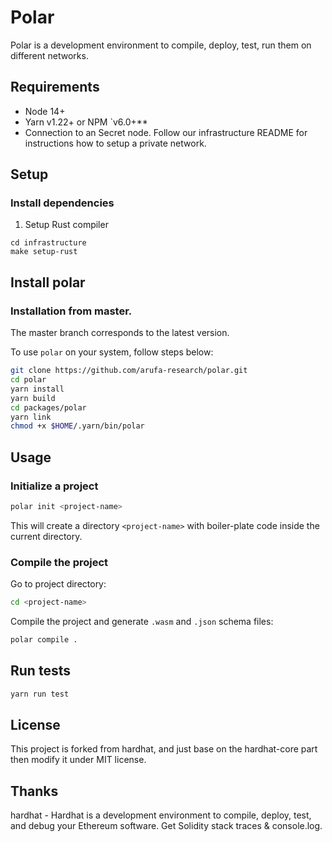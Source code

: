 # Polar

Polar is a development environment to compile, deploy, test, run them on different networks.

## Requirements

- Node 14+
- Yarn v1.22+ or NPM `v6.0+**
- Connection to an Secret node. Follow our infrastructure README for instructions how to setup a private network.

## Setup

### Install dependencies

1. Setup Rust compiler

```
cd infrastructure
make setup-rust
```

## Install polar

### Installation from master.
The master branch corresponds to the latest version.

To use  `polar` on your system, follow steps below:
```bash
git clone https://github.com/arufa-research/polar.git
cd polar
yarn install
yarn build
cd packages/polar
yarn link
chmod +x $HOME/.yarn/bin/polar
```
## Usage

### Initialize a project

```bash
polar init <project-name>
```

This will create a directory `<project-name>` with boiler-plate code inside the current directory.

### Compile the project

Go to project directory:

```bash
cd <project-name>
```

Compile the project and generate `.wasm` and `.json` schema files:

```bash
polar compile .
```

## Run tests

```bash
yarn run test
```

## License

This project is forked from hardhat, and just base on the hardhat-core part then modify it under MIT license.

## Thanks

hardhat - Hardhat is a development environment to compile, deploy, test, and debug your Ethereum software. Get Solidity stack traces & console.log.
